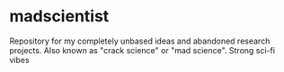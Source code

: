 # madscientist
Repository for my completely unbased ideas and abandoned research projects. Also known as "crack science" or "mad science". Strong sci-fi vibes
